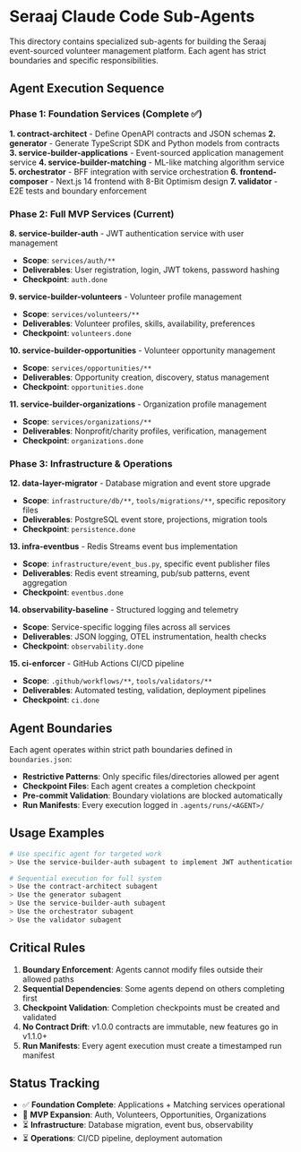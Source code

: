 # Seraaj Claude Code Sub-Agents

This directory contains specialized sub-agents for building the Seraaj event-sourced volunteer management platform. Each agent has strict boundaries and specific responsibilities.

## Agent Execution Sequence

### Phase 1: Foundation Services (Complete ✅)
**1. contract-architect** - Define OpenAPI contracts and JSON schemas
**2. generator** - Generate TypeScript SDK and Python models from contracts  
**3. service-builder-applications** - Event-sourced application management service
**4. service-builder-matching** - ML-like matching algorithm service
**5. orchestrator** - BFF integration with service orchestration
**6. frontend-composer** - Next.js 14 frontend with 8-Bit Optimism design
**7. validator** - E2E tests and boundary enforcement

### Phase 2: Full MVP Services (Current)
**8. service-builder-auth** - JWT authentication service with user management
- **Scope**: `services/auth/**`
- **Deliverables**: User registration, login, JWT tokens, password hashing
- **Checkpoint**: `auth.done`

**9. service-builder-volunteers** - Volunteer profile management
- **Scope**: `services/volunteers/**`  
- **Deliverables**: Volunteer profiles, skills, availability, preferences
- **Checkpoint**: `volunteers.done`

**10. service-builder-opportunities** - Volunteer opportunity management
- **Scope**: `services/opportunities/**`
- **Deliverables**: Opportunity creation, discovery, status management
- **Checkpoint**: `opportunities.done`

**11. service-builder-organizations** - Organization profile management
- **Scope**: `services/organizations/**`
- **Deliverables**: Nonprofit/charity profiles, verification, management
- **Checkpoint**: `organizations.done`

### Phase 3: Infrastructure & Operations
**12. data-layer-migrator** - Database migration and event store upgrade
- **Scope**: `infrastructure/db/**`, `tools/migrations/**`, specific repository files
- **Deliverables**: PostgreSQL event store, projections, migration tools
- **Checkpoint**: `persistence.done`

**13. infra-eventbus** - Redis Streams event bus implementation
- **Scope**: `infrastructure/event_bus.py`, specific event publisher files
- **Deliverables**: Redis event streaming, pub/sub patterns, event aggregation
- **Checkpoint**: `eventbus.done`

**14. observability-baseline** - Structured logging and telemetry
- **Scope**: Service-specific logging files across all services
- **Deliverables**: JSON logging, OTEL instrumentation, health checks
- **Checkpoint**: `observability.done`

**15. ci-enforcer** - GitHub Actions CI/CD pipeline
- **Scope**: `.github/workflows/**`, `tools/validators/**`
- **Deliverables**: Automated testing, validation, deployment pipelines
- **Checkpoint**: `ci.done`

## Agent Boundaries

Each agent operates within strict path boundaries defined in `boundaries.json`:
- **Restrictive Patterns**: Only specific files/directories allowed per agent
- **Checkpoint Files**: Each agent creates a completion checkpoint
- **Pre-commit Validation**: Boundary violations are blocked automatically
- **Run Manifests**: Every execution logged in `.agents/runs/<AGENT>/`

## Usage Examples

```bash
# Use specific agent for targeted work
> Use the service-builder-auth subagent to implement JWT authentication

# Sequential execution for full system
> Use the contract-architect subagent  
> Use the generator subagent
> Use the service-builder-auth subagent
> Use the orchestrator subagent
> Use the validator subagent
```

## Critical Rules

1. **Boundary Enforcement**: Agents cannot modify files outside their allowed paths
2. **Sequential Dependencies**: Some agents depend on others completing first
3. **Checkpoint Validation**: Completion checkpoints must be created and validated
4. **No Contract Drift**: v1.0.0 contracts are immutable, new features go in v1.1.0+
5. **Run Manifests**: Every agent execution must create a timestamped run manifest

## Status Tracking

- ✅ **Foundation Complete**: Applications + Matching services operational
- 🔄 **MVP Expansion**: Auth, Volunteers, Opportunities, Organizations
- ⏳ **Infrastructure**: Database migration, event bus, observability
- ⏳ **Operations**: CI/CD pipeline, deployment automation